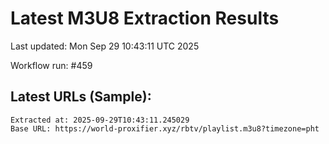 # Latest M3U8 Extraction Results

Last updated: Mon Sep 29 10:43:11 UTC 2025

Workflow run: #459

## Latest URLs (Sample):
```
Extracted at: 2025-09-29T10:43:11.245029
Base URL: https://world-proxifier.xyz/rbtv/playlist.m3u8?timezone=pht

```
